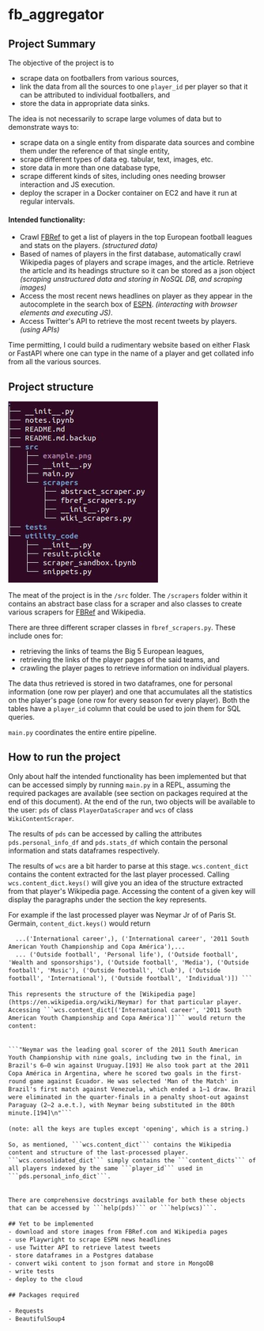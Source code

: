 # fb_aggregator

## Project Summary
The objective of the project is to   
- scrape data on footballers from various sources,  
- link the data from all the sources to one ```player_id``` per player so that it can be attributed to individual footballers, and  
- store the data in appropriate data sinks. 

The idea is not necessarily to scrape large volumes of data but to demonstrate ways to:  
- scrape data on a single entity from disparate data sources and combine them under the reference of that single entity,  
- scrape different types of data eg. tabular, text, images, etc.  
- store data in more than one database type,  
- scrape different kinds of sites, including ones needing browser interaction and JS execution.  
- deploy the scraper in a Docker container on EC2 and have it run at regular intervals.

#### Intended functionality:  
- Crawl [FBRef](https://fbref.com/) to get a list of players in the top European football leagues and stats on the players. _(structured data)_
- Based of names of players in the first database, automatically crawl Wikipedia pages of players and scrape images, and the article. Retrieve the article and its headings structure so it can be stored as a json object _(scraping unstructured data and storing in NoSQL DB, and scraping images)_  
- Access the most recent news headlines on player as they appear in the autocomplete in the search box of [ESPN](https://www.espn.co.uk/football/). _(interacting with browser elements and executing JS)_.  
- Access Twitter's API to retrieve the most recent tweets by players. _(using APIs)_  
  
Time permitting, I could build a rudimentary website based on either Flask or FastAPI where one can type in the name of a player and get collated info from all the various sources.

## Project structure

![fb_aggregator tree](tree.jpg)

The meat of the project is in the ```/src``` folder. The ```/scrapers``` folder within it contains an abstract base class for a scraper and also classes to create various scrapers for [FBRef](https://fbref.com/) and Wikipedia.  

There are three different scraper classes in ```fbref_scrapers.py```. These include ones for:  
- retrieving the links of teams the Big 5 European leagues,  
- retrieving the links of the player pages of the said teams, and  
- crawling the player pages to retrieve information on individual players.  

The data thus retrieved is stored in two dataframes, one for personal information (one row per player) and one that accumulates all the statistics on the player's page (one row for every season for every player). Both the tables have a ```player_id``` column that could be used to join them for SQL queries. 



```main.py``` coordinates the entire entire pipeline.


## How to run the project
Only about half the intended functionality has been implemented but that can be accessed simply by running ```main.py``` in a REPL, assuming the required packages are available (see section on packages required at the end of this document). 
At the end of the run, two objects will be available to the user: ```pds``` of class ```PlayerDataScraper``` and ```wcs``` of class ```WikiContentScraper```.  

The results of ```pds``` can be accessed by calling the attributes ```pds.personal_info_df``` and ```pds.stats_df``` which contain the personal information and stats dataframes respectively.  

The results of ```wcs``` are a bit harder to parse at this stage. ```wcs.content_dict``` contains the content extracted for the last player processed. Calling ```wcs.content_dict.keys()``` will give you an idea of the structure extracted from that player's Wikipedia page. Accessing the content of a given key will display the paragraphs under the section the key represents.  

For example if the last processed player was Neymar Jr of of Paris St. Germain, ```content_dict.keys()``` would return  

``` dict_keys(['opening', ('Early life',), ('Club career', 'Santos', 'Youth'), ('Club career', 'Santos', '2009: Debut season'), ('Club career', 'Santos', '2010: Campeonato Paulista success'), ('Club career', 'Santos', '2011: Puskás Award'), ('Club career', 'Santos', "2012: South America's best player"), ...   
  ...('International career',), ('International career', '2011 South American Youth Championship and Copa América'),...   
  ... ('Outside football', 'Personal life'), ('Outside football', 'Wealth and sponsorships'), ('Outside football', 'Media'), ('Outside football', 'Music'), ('Outside football', 'Club'), ('Outside football', 'International'), ('Outside football', 'Individual')]) ```  

This represents the structure of the [Wikipedia page](https://en.wikipedia.org/wiki/Neymar) for that particular player. Accessing ```wcs.content_dict[('International career', '2011 South American Youth Championship and Copa América')]``` would return the content:  


```"Neymar was the leading goal scorer of the 2011 South American Youth Championship with nine goals, including two in the final, in Brazil's 6–0 win against Uruguay.[193] He also took part at the 2011 Copa América in Argentina, where he scored two goals in the first-round game against Ecuador. He was selected 'Man of the Match' in Brazil's first match against Venezuela, which ended a 1–1 draw. Brazil were eliminated in the quarter-finals in a penalty shoot-out against Paraguay (2–2 a.e.t.), with Neymar being substituted in the 80th minute.[194]\n"```

(note: all the keys are tuples except 'opening', which is a string.)  

So, as mentioned, ```wcs.content_dict``` contains the Wikipedia content and structure of the last-processed player. ```wcs.consolidated_dict``` simply contains the ```content_dicts``` of all players indexed by the same ```player_id``` used in ```pds.personal_info_dict```.


There are comprehensive docstrings available for both these objects that can be accessed by ```help(pds)``` or ```help(wcs)```.

## Yet to be implemented
- download and store images from FBRef.com and Wikipedia pages  
- use Playwright to scrape ESPN news headlines  
- use Twitter API to retrieve latest tweets
- store dataframes in a Postgres database  
- convert wiki content to json format and store in MongoDB  
- write tests  
- deploy to the cloud

## Packages required

- Requests
- BeautifulSoup4  
